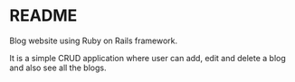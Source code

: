 # README

Blog website using Ruby on Rails framework. 

It is a simple CRUD application where user can add, edit and delete a blog and also see all the blogs. 
